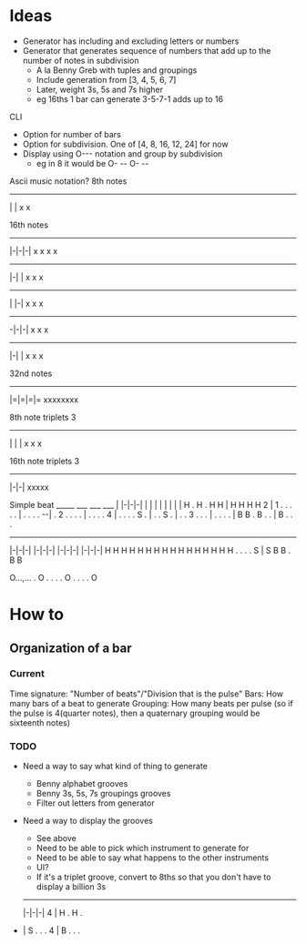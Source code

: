 # Ideas

* Generator has including and excluding letters or numbers
* Generator that generates sequence of numbers that add up to the number of notes in subdivision
    * A la Benny Greb with tuples and groupings
    * Include generation from [3, 4, 5, 6, 7]
    * Later, weight 3s, 5s and 7s higher
    * eg 16ths 1 bar can generate 3-5-7-1 adds up to 16

CLI
* Option for number of bars
* Option for subdivision. One of [4, 8, 16, 12, 24] for now
* Display using O--- notation and group by subdivision
    * eg in 8 it would be O- -- O- --

Ascii music notation?
8th notes
 ___
|   |
x   x

16th notes
 _____
|-|-|-|
x x x x

 _____
|-|   |
x x   x

 _____
|   |-|
x   x x

 _____
 -|-|-|
  x x x

 ___
|-| |
x x x


32nd notes
 ______
|=|=|=|=
xxxxxxxx

8th note triplets
  3
 ___ 
| | |
x x x

16th note triplets
  3
 ___
|-|-|
xxxxx


Simple beat
      _____   ___       ___     ___
  |  |-|-|-| |   |  |  |   |   |   |
  |  H . H . H   H  |  H   H   H   H
2 |  1 . . . .   .  |  .   .   .   .
--|  . 2 . . .   .  |  .   .   .   .
4 |  . . . . S   .  |  .   .   S   .
  |  . . 3 . .   .  |  .   .   .   .
  |  B B . B .   .  |  B   .   .   .
 _____   _____   _____   _____
|-|-|-| |-|-|-| |-|-|-| |-|-|-|
H H H H H H H H H H H H H H H H
. . . . S       |       S
B B . B         B 


O...,...  . O . .   . . O .   . . . O

# How to
## Organization of a bar
### Current
Time signature: "Number of beats"/"Division that is the pulse"
Bars: How many bars of a beat to generate
Grouping: How many beats per pulse (so if the pulse is 4(quarter notes),
then a quaternary grouping would be sixteenth notes) 

### TODO
  * Need a way to say what kind of thing to generate
    * Benny alphabet grooves
    * Benny 3s, 5s, 7s groupings grooves
    * Filter out letters from generator
  * Need a way to display the grooves
    * See above
    * Need to be able to pick which instrument to generate for
    * Need to be able to say what happens to the other instruments
    * UI?
    * If it's a triplet groove, convert to 8ths so that you don't have to display
    a billion 3s

     _____
    |-|-|-|
4 | H . H .
- | S . . .
4 | B . . .
